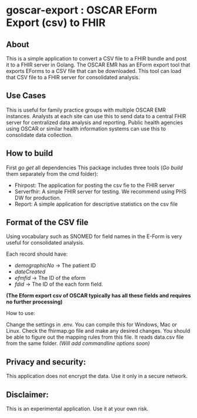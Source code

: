 # goscar-export : OSCAR EForm Export (csv) to FHIR


## About

This is a simple application to convert a CSV file to a FHIR bundle and post it to a FHIR server in Golang. The OSCAR EMR has an EForm export tool that exports EForms to a CSV file that can be downloaded. This tool can load that CSV file to a FHIR server for consolidated analysis. 

## Use Cases

This is useful for family practice groups with multiple OSCAR EMR instances. Analysts at each site can use this to send data to a central FHIR server for centralized data analysis and reporting. Public health agencies using OSCAR or similar health information systems can use this to consolidate data collection.

## How to build

First *go get* all dependencies
This package includes three tools (*Go build* them separately from the cmd folder):

* Fhirpost: The application for posting the csv fie to the FHIR server
* Serverfhir: A simple FHIR server for testing. We recommend using PHS DW for production.
* Report: A simple application for descriptive statistics on the csv file

## Format of the CSV file

 Using vocabulary such as SNOMED for field names in the E-Form is very useful for consolidated analysis.

Each record should have: 

* *demographicNo* → The patient ID
* *dateCreated* 
* *efmfid* → The ID of the eform
* *fdid* → The ID of the each form field.

 **(The Eform export csv of OSCAR typically has all these fields and requires no further processing)**

How to use:

Change the settings in .env. You can compile this for Windows, Mac or Linux. Check the fhirmap.go file and make any desired changes. You should be able to figure out the mapping rules from this file. It reads data.csv file from the same folder. *(Will add commandline options soon)*

## Privacy and security:

This application does not encrypt the data. Use it only in a secure network. 

## Disclaimer:

This is an experimental application. Use it at your own risk.


